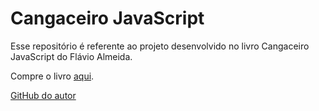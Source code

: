 # Cangaceiro JavaScript

Esse repositório é referente ao projeto desenvolvido no livro Cangaceiro JavaScript do Flávio Almeida.

Compre o livro [aqui](https://www.casadocodigo.com.br/products/livro-cangaceiro-javascript).

[GitHub do autor](https://github.com/flaviohenriquealmeida)

